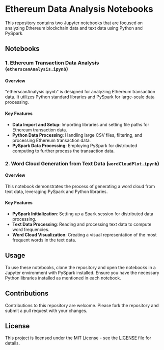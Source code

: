 # Ethereum Data Analysis Notebooks

This repository contains two Jupyter notebooks that are focused on analyzing Ethereum blockchain data and text data using Python and PySpark.

## Notebooks

### 1. Ethereum Transaction Data Analysis (`etherscanAnalysis.ipynb`)

#### Overview
"etherscanAnalysis.ipynb" is designed for analyzing Ethereum transaction data. It utilizes Python standard libraries and PySpark for large-scale data processing.

#### Key Features
- **Data Import and Setup**: Importing libraries and setting file paths for Ethereum transaction data.
- **Python Data Processing**: Handling large CSV files, filtering, and processing Ethereum transaction data.
- **PySpark Data Processing**: Employing PySpark for distributed computing to further process the transaction data.

### 2. Word Cloud Generation from Text Data (`wordCloudPlot.ipynb`)

#### Overview
This notebook demonstrates the process of generating a word cloud from text data, leveraging PySpark and Python libraries.

#### Key Features
- **PySpark Initialization**: Setting up a Spark session for distributed data processing.
- **Text Data Processing**: Reading and processing text data to compute word frequencies.
- **Word Cloud Visualization**: Creating a visual representation of the most frequent words in the text data.

## Usage

To use these notebooks, clone the repository and open the notebooks in a Jupyter environment with PySpark installed. Ensure you have the necessary Python libraries installed as mentioned in each notebook.

## Contributions

Contributions to this repository are welcome. Please fork the repository and submit a pull request with your changes.

## License

This project is licensed under the MIT License - see the [LICENSE](LICENSE) file for details.


